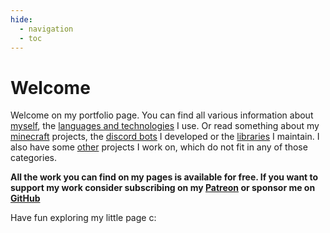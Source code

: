 ```yaml
---
hide:
  - navigation
  - toc
---
```


# Welcome

Welcome on my portfolio page.
You can find all various information about [myself](about_me/index.md), the [languages and technologies](about_me/technologies.md) I use.
Or read something about my [minecraft](minecraft/index.md) projects, the [discord bots](discord/index.md) I developed or the [libraries](libraries/index.md) I maintain.
I also have some [other](more/index.md) projects I work on, which do not fit in any of those categories.

**All the work you can find on my pages is available for free.
If you want to support my work consider subscribing on my [Patreon](https://www.patreon.com/eldoriaplugins) or sponsor me on [GitHub](https://github.com/rainbowdashlabs)**

Have fun exploring my little page c:


